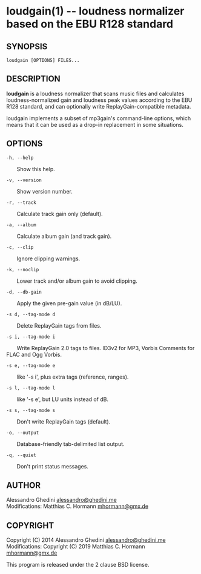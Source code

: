 loudgain(1) -- loudness normalizer based on the EBU R128 standard
=================================================================

## SYNOPSIS

`loudgain [OPTIONS] FILES...`

## DESCRIPTION

**loudgain** is a loudness normalizer that scans music files and calculates
loudness-normalized gain and loudness peak values according to the EBU R128
standard, and can optionally write ReplayGain-compatible metadata.

loudgain implements a subset of mp3gain's command-line options, which means that
it can be used as a drop-in replacement in some situations.

## OPTIONS

`-h, --help`

&nbsp;&nbsp;&nbsp;&nbsp;&nbsp;&nbsp;
Show this help.

`-v, --version`

&nbsp;&nbsp;&nbsp;&nbsp;&nbsp;&nbsp;
Show version number.

`-r, --track`

&nbsp;&nbsp;&nbsp;&nbsp;&nbsp;&nbsp;
Calculate track gain only (default).

`-a, --album`

&nbsp;&nbsp;&nbsp;&nbsp;&nbsp;&nbsp;
Calculate album gain (and track gain).

`-c, --clip`

&nbsp;&nbsp;&nbsp;&nbsp;&nbsp;&nbsp;
Ignore clipping warnings.

`-k, --noclip`

&nbsp;&nbsp;&nbsp;&nbsp;&nbsp;&nbsp;
Lower track and/or album gain to avoid clipping.

`-d, --db-gain`

&nbsp;&nbsp;&nbsp;&nbsp;&nbsp;&nbsp;
Apply the given pre-gain value (in dB/LU).

`-s d, --tag-mode d`

&nbsp;&nbsp;&nbsp;&nbsp;&nbsp;&nbsp;
Delete ReplayGain tags from files.

`-s i, --tag-mode i`

&nbsp;&nbsp;&nbsp;&nbsp;&nbsp;&nbsp;
Write ReplayGain 2.0 tags to files. ID3v2 for MP3, Vorbis Comments for FLAC and Ogg Vorbis.

`-s e, --tag-mode e`

&nbsp;&nbsp;&nbsp;&nbsp;&nbsp;&nbsp;
like '-s i', plus extra tags (reference, ranges).

`-s l, --tag-mode l`

&nbsp;&nbsp;&nbsp;&nbsp;&nbsp;&nbsp;
like '-s e', but LU units instead of dB.

`-s s, --tag-mode s`

&nbsp;&nbsp;&nbsp;&nbsp;&nbsp;&nbsp;
Don't write ReplayGain tags (default).

`-o, --output`

&nbsp;&nbsp;&nbsp;&nbsp;&nbsp;&nbsp;
Database-friendly tab-delimited list output.

`-q, --quiet`

&nbsp;&nbsp;&nbsp;&nbsp;&nbsp;&nbsp;
Don't print status messages.

## AUTHOR ##

Alessandro Ghedini <alessandro@ghedini.me>  
Modifications: Matthias C. Hormann <mhormann@gmx.de>

## COPYRIGHT ##

Copyright (C) 2014 Alessandro Ghedini <alessandro@ghedini.me>  
Modifications: Copyright (C) 2019 Matthias C. Hormann <mhormann@gmx.de>

This program is released under the 2 clause BSD license.
